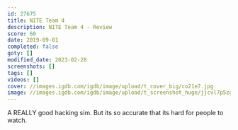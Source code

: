 ```yaml
---
id: 27675
title: NITE Team 4
description: NITE Team 4 - Review
score: 60
date: 2019-09-01
completed: false
goty: []
modified_date: 2023-02-28
screenshots: []
tags: []
videos: []
cover: //images.igdb.com/igdb/image/upload/t_cover_big/co21e7.jpg
image: //images.igdb.com/igdb/image/upload/t_screenshot_huge/jjcvl7p5zg2w1ibzrxjm.jpg
---
```

A REALLY good hacking sim. But its so accurate that its hard for people to watch.